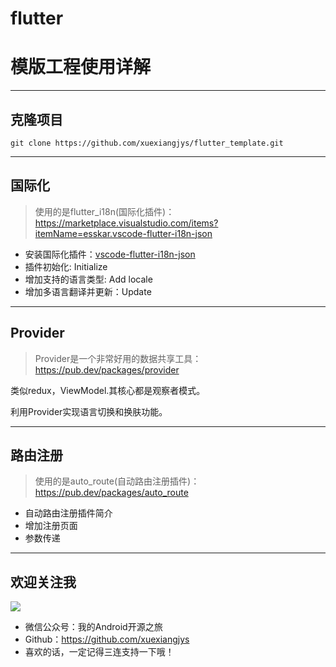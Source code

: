 # flutter

# 模版工程使用详解

---

## 克隆项目

```
git clone https://github.com/xuexiangjys/flutter_template.git
```

---

## 国际化

> 使用的是flutter_i18n(国际化插件)：https://marketplace.visualstudio.com/items?itemName=esskar.vscode-flutter-i18n-json

* 安装国际化插件：[vscode-flutter-i18n-json](https://marketplace.visualstudio.com/items?itemName=esskar.vscode-flutter-i18n-json)
* 插件初始化: Initialize
* 增加支持的语言类型: Add locale
* 增加多语言翻译并更新：Update

---

## Provider

> Provider是一个非常好用的数据共享工具：https://pub.dev/packages/provider

类似redux，ViewModel.其核心都是观察者模式。

利用Provider实现语言切换和换肤功能。

---

## 路由注册

> 使用的是auto_route(自动路由注册插件)：https://pub.dev/packages/auto_route

* 自动路由注册插件简介
* 增加注册页面
* 参数传递

---

## 欢迎关注我

![](https://ss.im5i.com/2021/06/14/6tqAU.png)

* 微信公众号：我的Android开源之旅
* Github：https://github.com/xuexiangjys
* 喜欢的话，一定记得三连支持一下哦！
